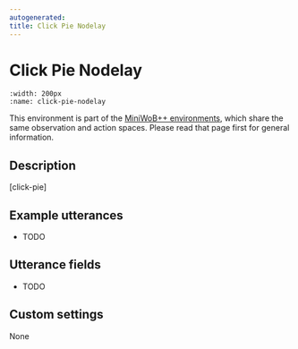 ```yaml
---
autogenerated:
title: Click Pie Nodelay
---
```


# Click Pie Nodelay

```{figure} ../../_static/videos/miniwob/click-pie-nodelay.gif 
:width: 200px
:name: click-pie-nodelay
```

This environment is part of the <a href='..'>MiniWoB++ environments</a>, which share the same observation and action spaces. Please read that page first for general information.

## Description

[click-pie]

## Example utterances

* TODO

## Utterance fields

* TODO

## Custom settings

None
